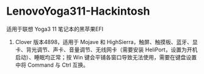 # LenovoYoga311-Hackintosh
适用于联想 Yoga3 11 笔记本的黑苹果EFI
1. Clover 版本4898，适用于 Mojave 和 HighSierra，触屏、触摸板、蓝牙、显卡、背光调节、声卡、音量调节、无线网卡（需要安装 HeliPort，设置为开机启动）、睡眠均正常；按 Win 键会平铺各窗口导致无法使用，需要在键盘设置中将 Command 与 Ctrl 互换。
